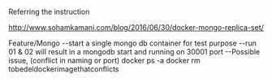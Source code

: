 Referring the instruction

http://www.sohamkamani.com/blog/2016/06/30/docker-mongo-replica-set/

Feature/Mongo
--start a single mongo db container for test purpose
--run 01 & 02 will result in a mongodb start and running on 30001 port
--Possible issue, (conflict in naming or port)
docker ps -a 
docker rm tobedeldockerimagethatconflicts


